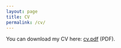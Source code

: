 ```yaml
---
layout: page
title: CV
permalink: /cv/
---
```


You can download my CV here: <a href="{{ '/assets/cv/cv.pdf' | relative_url }}">cv.pdf</a> (PDF).
